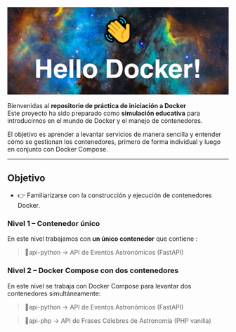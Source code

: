 
<img src="./nivel-1-contenedor/assests/hello-docker.png">

Bienvenidas al **repositorio de práctica de iniciación a Docker**   
Este proyecto ha sido preparado como **simulación educativa** para introducirnos en el mundo de Docker y el manejo de contenedores.  

El objetivo es aprender a levantar servicios de manera sencilla y entender cómo se gestionan los contenedores, primero de forma individual y luego en conjunto con Docker Compose.

---

##  Objetivo 

- 👉 Familiarizarse con la construcción y ejecución de contenedores Docker.  


###  Nivel 1 – Contenedor único

En este nivel trabajamos con **un único contenedor** que contiene :

> 📁api-python → API de Eventos Astronómicos (FastAPI)

### Nivel 2 – Docker Compose con dos contenedores

En este nivel se trabaja con Docker Compose para levantar dos contenedores simultáneamente:

> 📁api-python → API de Eventos Astronómicos (FastAPI)

> 📁api-php → API de Frases Célebres de Astronomía (PHP vanilla)
